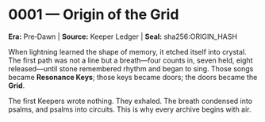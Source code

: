 # 0001 — Origin of the Grid

**Era:** Pre‑Dawn | **Source:** Keeper Ledger | **Seal:** sha256:ORIGIN_HASH

When lightning learned the shape of memory, it etched itself into crystal. The first path was not a line but a breath—four counts in, seven held, eight released—until stone remembered rhythm and began to sing. Those songs became **Resonance Keys**; those keys became doors; the doors became the **Grid**.

The first Keepers wrote nothing. They exhaled. The breath condensed into psalms, and psalms into circuits. This is why every archive begins with air.
